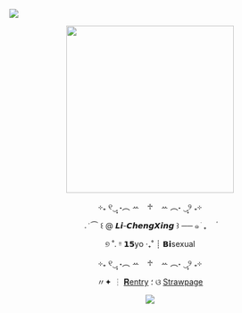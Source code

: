 ![](https://64.media.tumblr.com/f81599512a107bfcc133d2372874ab2f/ad902a58083ba86c-1d/s540x810/5dc3311df65108746f1e0189579e9c3b20bc4d42.gifv)

<div align="center">
<p align="center">
  <img src="https://64.media.tumblr.com/d03a01226e9ce24d1a018c3542929d7c/ad902a58083ba86c-f6/s500x750/2933429c45168e992963a59eba811bf184be658e.gifv"width="300" height="
300" />
</p>
<p align="center">
  ⊹₊ ୧‿̩͙ ˖︵ ꕀ⠀ ♱⠀ ꕀ ︵˖ ‿̩͙୨ ₊⊹
</p>
<p align="center">
  𝅄    ݁   ⏜ ꒰  @ 𝙇𝙞-𝘾𝙝𝙚𝙣𝙜𝙓𝙞𝙣𝙜 ꒱  ──   ๑   ֹ   ₊ㅤ  ۟
</p>
<p align="center">
  ୭ ˚. ᵎᵎ 𝟭𝟱yo ‧₊˚ ┊ 𝗕𝗶sexual
</p>
<p align="center">
  ⊹₊ ୧‿̩͙ ˖︵ ꕀ⠀ ♱⠀ ꕀ ︵˖ ‿̩͙୨ ₊⊹
</p>
  

 〃✦ ┆ [𝐑entry](https://rentry.co/tunachimi) ؛ ଓ [Strawpage](https://Aizhen.straw.page)




![](https://64.media.tumblr.com/7f421d22ec87258a8b3cecafb9ad61cf/ad902a58083ba86c-14/s540x810/eee2f349f623dc70241b00577932c0731b6a452a.gifv)
